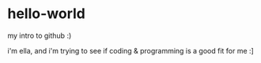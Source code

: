 # hello-world
my intro to github :)

i'm ella, and i'm trying to see if coding & programming is a good fit for me :]
